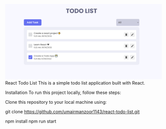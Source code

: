 ![React Todo App](./banner.png)
React Todo List
This is a simple todo list application built with React.

Installation
To run this project locally, follow these steps:

Clone this repository to your local machine using:

git clone https://github.com/umairmanzoor1143/react-todo-list.git

npm install
npm run start
